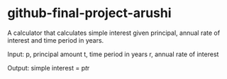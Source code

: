 # github-final-project-arushi
A calculator that calculates simple interest given principal, annual rate of interest and time period in years.

Input:
  p, principal amount
  t, time period in years
  r, annual rate of interest 

Output:
  simple interest = p*t*r
